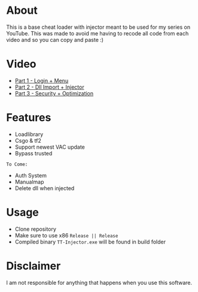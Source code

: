 # About
This is a base cheat loader with injector meant to be used for my series on YouTube. This was made to avoid me having to recode all code from each video and so you can copy and paste :)

# Video
- [Part 1 - Login + Menu](https://youtu.be/ILFGvu-Dd14)
- [Part 2 - Dll Import + Injector](https://youtu.be/UoJNtrKsIAQ)
- [Part 3 - Security + Optimization](https://youtu.be/0AxdxXtkfHg)

# Features
- Loadlibrary
- Csgo & tf2
- Support newest VAC update
- Bypass trusted

`To Come:`

- Auth System
- Manualmap
- Delete dll when injected

# Usage
- Clone repository
- Make sure to use x86 `Release || Release`
- Compiled binary `TT-Injector.exe` will be found in build folder

# Disclaimer
I am not responsible for anything that happens when you use this software.
